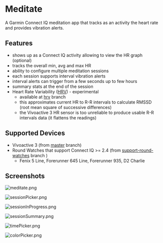 # Meditate

A Garmin Connect IQ meditation app that tracks as an activity the heart rate and provides vibration alerts.

## Features
- shows up as a Connect IQ activity allowing to view the HR graph (optional)
- tracks the overall min, avg and max HR
- ability to configure multiple meditation sessions
- each session supports interval vibration alerts
- interval alerts can trigger from a few seconds up to few hours
- summary stats at the end of the session
- Heart Rate Variability ([HRV](https://en.wikipedia.org/wiki/Heart_rate_variability)) - experimental
  - available at [hrv](https://github.com/vtrifonov-esfiddle/Meditate/tree/hrv) branch
  - this approximates current HR to R-R intervals to calculate RMSSD (root mean square of successive differences)
  - the Vivoactive 3 HR sensor is too unreliable to produce usable R-R intervals data (it flattens the readings)

## Supported Devices
- Vivoactive 3 (from [master](https://github.com/vtrifonov-esfiddle/Meditate/tree/master) branch)
- Round Watches that support Connect IQ >= 2.4 (from [support-round-watches](https://github.com/vtrifonov-esfiddle/Meditate/tree/support-round-watches) branch )
  - Fenix 5 Line, Forerunner 645 Line, Forerunner 935, D2 Charlie

## Screenshots
![meditate.png](https://github.com/vtrifonov-esfiddle/Meditate/blob/master/screenshots/meditate.png)

![sessionPicker.png](https://github.com/vtrifonov-esfiddle/Meditate/blob/master/screenshots/sessionPicker.PNG)

![sessionInProgress.png](https://github.com/vtrifonov-esfiddle/Meditate/blob/master/screenshots/sessionInProgress.PNG)

![sessionSummary.png](https://github.com/vtrifonov-esfiddle/Meditate/blob/master/screenshots/sessionSummary.PNG)

![timePicker.png](https://github.com/vtrifonov-esfiddle/Meditate/blob/master/screenshots/timePicker.PNG)

![colorPicker.png](https://github.com/vtrifonov-esfiddle/Meditate/blob/master/screenshots/colorPicker.PNG)
